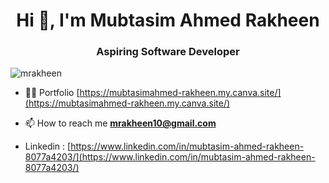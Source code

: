 <h1 align="center">Hi 👋, I'm Mubtasim Ahmed Rakheen</h1>
<h3 align="center">Aspiring Software Developer</h3>

<p align="left"> <img src="https://komarev.com/ghpvc/?username=mrakheen&label=Profile%20views&color=0e75b6&style=flat" alt="mrakheen" /> </p>

- 👨‍💻 Portfolio [https://mubtasimahmed-rakheen.my.canva.site/](https://mubtasimahmed-rakheen.my.canva.site/)

- 📫 How to reach me **mrakheen10@gmail.com**

- Linkedin : [https://www.linkedin.com/in/mubtasim-ahmed-rakheen-8077a4203/](https://www.linkedin.com/in/mubtasim-ahmed-rakheen-8077a4203/)


